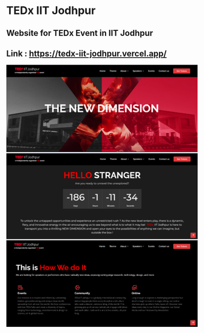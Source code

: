 # TEDx IIT Jodhpur

## Website for TEDx Event in IIT Jodhpur
## Link : https://tedx-iit-jodhpur.vercel.app/

![App Screenshot](https://github.com/A158-debug/TEDx_IITJodhpur/blob/master/src/assets/Screenshot%202023-07-23%20001016.png)
![App Screenshot](https://github.com/A158-debug/TEDx_IITJodhpur/blob/master/src/assets/Screenshot%202023-07-23%20001046.png)
![App Screenshot](https://github.com/A158-debug/TEDx_IITJodhpur/blob/master/src/assets/Screenshot%202023-07-23%20001106.png)


